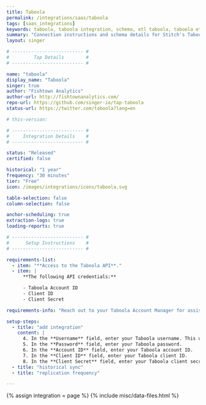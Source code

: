 ```yaml
---
title: Taboola
permalink: /integrations/saas/taboola
tags: [saas_integrations]
keywords: taboola, taboola integration, schema, etl taboola, taboola etl, taboola schema
summary: "Connection instructions and schema details for Stitch's Taboola integration."
layout: singer

# -------------------------- #
#         Tap Details        #
# -------------------------- #

name: "taboola"
display_name: "Taboola"
singer: true 
author: "Fishtown Analytics"
author-url: http://fishtownanalytics.com/
repo-url: https://github.com/singer-io/tap-taboola
status-url: https://twitter.com/taboola?lang=en

# this-version:

# -------------------------- #
#     Integration Details    #
# -------------------------- #

status: "Released"
certified: false

historical: "1 year"
frequency: "30 minutes"
tier: "Free"
icon: /images/integrations/icons/taboola.svg

table-selection: false
column-selection: false

anchor-scheduling: true
extraction-logs: true
loading-reports: true

# -------------------------- #
#      Setup Instructions    #
# -------------------------- #

requirements-list:
  - item: "**Access to the Taboola API**."
  - item: |
      **The following API credentials:**

      - Taboola Account ID
      - Client ID
      - Client Secret

requirements-info: "Reach out to your Taboola Account Manager for assistance. Once you receive this information, you can continue with the setup."

setup-steps:
  - title: "add integration"
    content: |
      4. In the **Username** field, enter your Taboola username. This user must have access to the Taboola API.
      5. In the **Password** field, enter your Taboola password.
      6. In the **Account ID** field, enter your Taboola account ID.
      7. In the **Client ID** field, enter your Taboola client ID.
      8. In the **Client Secret** field, enter your Taboola client secret.
  - title: "historical sync"
  - title: "replication frequency"

---
```

{% assign integration = page %}
{% include misc/data-files.html %}